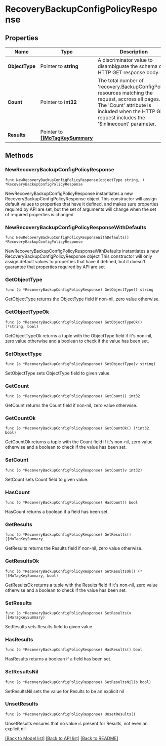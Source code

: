# RecoveryBackupConfigPolicyResponse

## Properties

Name | Type | Description | Notes
------------ | ------------- | ------------- | -------------
**ObjectType** | Pointer to **string** | A discriminator value to disambiguate the schema of a HTTP GET response body. | 
**Count** | Pointer to **int32** | The total number of &#39;recovery.BackupConfigPolicy&#39; resources matching the request, accross all pages. The &#39;Count&#39; attribute is included when the HTTP GET request includes the &#39;$inlinecount&#39; parameter. | [optional] 
**Results** | Pointer to [**[]MoTagKeySummary**](mo.TagKeySummary.md) |  | [optional] 

## Methods

### NewRecoveryBackupConfigPolicyResponse

`func NewRecoveryBackupConfigPolicyResponse(objectType string, ) *RecoveryBackupConfigPolicyResponse`

NewRecoveryBackupConfigPolicyResponse instantiates a new RecoveryBackupConfigPolicyResponse object
This constructor will assign default values to properties that have it defined,
and makes sure properties required by API are set, but the set of arguments
will change when the set of required properties is changed

### NewRecoveryBackupConfigPolicyResponseWithDefaults

`func NewRecoveryBackupConfigPolicyResponseWithDefaults() *RecoveryBackupConfigPolicyResponse`

NewRecoveryBackupConfigPolicyResponseWithDefaults instantiates a new RecoveryBackupConfigPolicyResponse object
This constructor will only assign default values to properties that have it defined,
but it doesn't guarantee that properties required by API are set

### GetObjectType

`func (o *RecoveryBackupConfigPolicyResponse) GetObjectType() string`

GetObjectType returns the ObjectType field if non-nil, zero value otherwise.

### GetObjectTypeOk

`func (o *RecoveryBackupConfigPolicyResponse) GetObjectTypeOk() (*string, bool)`

GetObjectTypeOk returns a tuple with the ObjectType field if it's non-nil, zero value otherwise
and a boolean to check if the value has been set.

### SetObjectType

`func (o *RecoveryBackupConfigPolicyResponse) SetObjectType(v string)`

SetObjectType sets ObjectType field to given value.


### GetCount

`func (o *RecoveryBackupConfigPolicyResponse) GetCount() int32`

GetCount returns the Count field if non-nil, zero value otherwise.

### GetCountOk

`func (o *RecoveryBackupConfigPolicyResponse) GetCountOk() (*int32, bool)`

GetCountOk returns a tuple with the Count field if it's non-nil, zero value otherwise
and a boolean to check if the value has been set.

### SetCount

`func (o *RecoveryBackupConfigPolicyResponse) SetCount(v int32)`

SetCount sets Count field to given value.

### HasCount

`func (o *RecoveryBackupConfigPolicyResponse) HasCount() bool`

HasCount returns a boolean if a field has been set.

### GetResults

`func (o *RecoveryBackupConfigPolicyResponse) GetResults() []MoTagKeySummary`

GetResults returns the Results field if non-nil, zero value otherwise.

### GetResultsOk

`func (o *RecoveryBackupConfigPolicyResponse) GetResultsOk() (*[]MoTagKeySummary, bool)`

GetResultsOk returns a tuple with the Results field if it's non-nil, zero value otherwise
and a boolean to check if the value has been set.

### SetResults

`func (o *RecoveryBackupConfigPolicyResponse) SetResults(v []MoTagKeySummary)`

SetResults sets Results field to given value.

### HasResults

`func (o *RecoveryBackupConfigPolicyResponse) HasResults() bool`

HasResults returns a boolean if a field has been set.

### SetResultsNil

`func (o *RecoveryBackupConfigPolicyResponse) SetResultsNil(b bool)`

 SetResultsNil sets the value for Results to be an explicit nil

### UnsetResults
`func (o *RecoveryBackupConfigPolicyResponse) UnsetResults()`

UnsetResults ensures that no value is present for Results, not even an explicit nil

[[Back to Model list]](../README.md#documentation-for-models) [[Back to API list]](../README.md#documentation-for-api-endpoints) [[Back to README]](../README.md)


